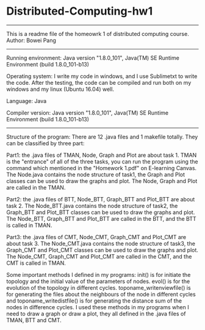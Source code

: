# Distributed-Computing-hw1
*************************************
This is a readme file of the homeowrk 1 of distributed computing course. 
Author: Bowei Pang

*************************************
Running environment: Java version "1.8.0_101", Java(TM) SE Runtime Environment (build 1.8.0_101-b13)

Operating system: I write my code in windows, and I use Sublimetxt to write the code. After the testing, the code can be compiled and run both on my windows and my linux (Ubuntu 16.04) well. 

Language: Java

Compiler version: Java version "1.8.0_101", Java(TM) SE Runtime Environment (build 1.8.0_101-b13)

***********************
Structure of the program:
There are 12 .java files and 1 makefile totally. They can be classified by three part:

Part1: the .java files of TMAN, Node, Graph and Plot are about task 1. TMAN is the "entrance" of all of the three tasks, you can run the program using the command which mentioned in the "Homework 1.pdf" on E-learning Canvas. The Node.java contains the node structure of task1, the Graph and Plot classes can be used to draw the graphs and plot. The Node, Graph and Plot are called in the TMAN. 

Part2: the .java files of BTT, Node_BTT, Graph_BTT and Plot_BTT are about task 2. The Node_BTT.java contains the node structure of task2, the Graph_BTT and Plot_BTT classes can be used to draw the graphs and plot. The Node_BTT, Graph_BTT and Plot_BTT are called in the BTT, and the BTT is called in TMAN.

Part3: the .java files of CMT, Node_CMT, Graph_CMT and Plot_CMT are about task 3. The Node_CMT.java contains the node structure of task3, the Graph_CMT and Plot_CMT classes can be used to draw the graphs and plot. The Node_CMT, Graph_CMT and Plot_CMT are called in the CMT, and the CMT is called in TMAN.

Some important methods I defined in my programs:
init() is for initiate the topology and the initial value of the parameters of nodes. evol() is for the evolution of the topology in different cycles. toponame_writenviewfile() is for generating the files about the neighbours of the node in different cycles and toponame_writedistfile() is for generating the distance sum of the nodes in difference cycles. I used these methods in my programs when I need to draw a graph or draw a plot, they all defined in the .java files of TMAN, BTT and CMT. 


